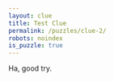 ```yaml
---
layout: clue
title: Test Clue
permalink: /puzzles/clue-2/
robots: noindex
is_puzzle: true
---
```

Ha, good try. 